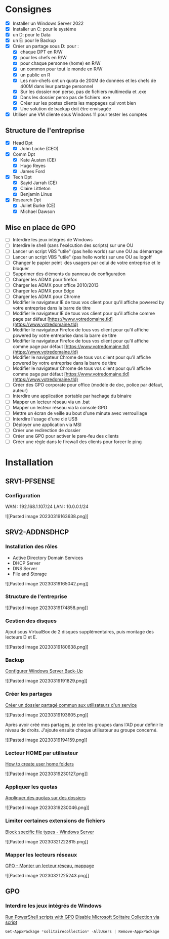 # Consignes

- [x] Installer un Windows Server 2022
- [x] Installer un C: pour le système
- [x] un D: pour le Data
- [x] un E: pour le Backup
- [x] Créer un partage sous D: pour :
	- [x] chaque DPT en R/W
	- [x] pour les chefs en R/W
	- [x] pour chaque personne (home) en R/W
	- [x] un common pour tout le monde en R/W
	- [x] un public en R
	- [x] Les non-chefs ont un quota de 200M de données et les chefs de 400M dans leur partage personnel
	- [x] Sur les dossier non perso, pas de fichiers multimedia et .exe
	- [x] Dans les dossier perso pas de fichiers .exe
	- [x] Créer sur les postes clients les mappages qui vont bien
	- [x] Une solution de backup doit être envisagée
- [x] Utiliser une VM cliente sous Windows 11 pour tester les comptes

## Structure de l'entreprise
- [x] Head Dpt
	- [x] John Locke (CEO)
- [x] Comm Dpt
	- [x] Kate Austen (CE)
	- [x] Hugo Reyes
	- [x] James Ford
- [x] Tech Dpt
	- [x] Sayid Jarrah (CE)
	- [x] Claire Littleton
	- [x] Benjamin Linus
- [x] Research Dpt
	- [x] Juliet Burke (CE)
	- [x] Michael Dawson

## Mise en place de GPO
- [ ] Interdire les jeux intégrés de Windows
- [ ] Interdire le shell (sans l'exécution des scripts) sur une OU 
- [ ] Lancer un script VBS "utile" (pas hello world) sur une OU au démarrage
- [ ] Lancer un script VBS "utile" (pas hello world) sur une OU au logoff
- [ ] Changer le papier peint  des usagers par celui de votre entreprise et le bloquer
- [ ] Supprimer des éléments du panneau de configuration
- [ ] Charger les ADMX pour firefox
- [ ] Charger les ADMX pour office 2010/2013
- [ ] Charger les ADMX pour Edge
- [ ] Charger les ADMX pour Chrome
- [ ] Modifier le navigateur IE de tous vos client pour qu'il affiche powered by votre entreprise dans la barre de titre
- [ ] Modifier le navigateur IE de tous vos client pour qu'il affiche comme page par défaut [https://www.votredomaine.tld](https://www.votredomaine.tld)
- [ ] Modifier le navigateur Firefox de tous vos client pour qu'il affiche powered by votre entreprise dans la barre de titre
- [ ] Modifier le navigateur Firefox de tous vos client pour qu'il affiche comme page par défaut [https://www.votredomaine.tld](https://www.votredomaine.tld)
- [ ] Modifier le navigateur Chrome de tous vos client pour qu'il affiche powered by votre entreprise dans la barre de titre
- [ ] Modifier le navigateur Chrome de tous vos client pour qu'il affiche comme page par défaut [https://www.votredomaine.tld](https://www.votredomaine.tld)
- [ ] Créer des GPO corporate pour office (modèle de doc, police par défaut, auteur)
- [ ] Interdire une application portable par hachage du binaire
- [ ] Mapper un lecteur réseau via un .bat
- [ ] Mapper un lecteur réseau via la console GPO
- [ ] Mettre un écran de veille au bout d'une minute avec verrouillage
- [ ] Interdire l'usage d'une clé USB
- [ ] Déployer une application via MSI
- [ ] Créer une redirection de dossier
- [ ] Créer une GPO pour activer le pare-feu des clients
- [ ] Créer une règle dans le firewall des clients pour forcer le ping

# Installation

## SRV1-PFSENSE
### Configuration
WAN : 192.168.1.107/24
LAN : 10.0.0.1/24

![[Pasted image 20230319163638.png]]

## SRV2-ADDNSDHCP
### Installation des rôles
- Active Directory Domain Services
- DHCP Server
- DNS Server
- File and Storage

![[Pasted image 20230319165042.png]]

### Structure de l'entreprise

![[Pasted image 20230319174858.png]]

### Gestion des disques
Ajout sous VirtualBox de 2 disques supplémentaires, puis montage des lecteurs D et E.

![[Pasted image 20230319180638.png]]

### Backup
[Configurer Windows Server Back-Up](https://www.vdtutorials.com/install-and-configure-windows-server-backup-on-windows-server-2022/)

![[Pasted image 20230319191829.png]]

### Créer les partages
[Créer un dossier partagé commun aux utilisateurs d'un service](https://www.pc2s.fr/dossier-partage-commun-aux-utilisateurs-dun-service-sur-serveur-ad/)

![[Pasted image 20230319193605.png]]

Après avoir créé mes partages, je crée les groupes dans l'AD pour définir le niveau de droits. J'ajoute ensuite chaque utilisateur au groupe concerné. 

![[Pasted image 20230319194159.png]]

### Lecteur HOME par utilisateur
[How to create user home folders](https://www.google.com/search?client=firefox-b-d&q=create+folder+user+windows#fpstate=ive&vld=cid:0d90d495,vid:Ry2--wJ9Tfc)

![[Pasted image 20230319230127.png]]

### Appliquer les quotas
[Appliquer des quotas sur des dossiers](https://rdr-it.com/windows-serveur-appliquer-des-quotas-sur-des-dossiers/)

![[Pasted image 20230319230046.png]]

###  Limiter certaines extensions de fichiers
[Block specific file types - Windows Server](https://petri.com/block-specific-file-types-windows-server-2012/)

![[Pasted image 20230321222815.png]]

### Mapper les lecteurs réseaux
[GPO - Monter un lecteur réseau, mappage](https://www.pc2s.fr/gpo-monter-un-lecteur-reseau-mappage/)

![[Pasted image 20230321225243.png]]


## GPO
### Interdire les jeux intégrés de Windows
[Run PowerShell scripts with GPO](https://4sysops.com/archives/run-powershell-scripts-as-immediate-scheduled-tasks-with-group-policy/)
[Disable Microsoft Solitaire Collection via script](https://answers.microsoft.com/en-us/windows/forum/all/how-to-disable-microsoft-solitaire-collection/1b82f2ee-6b36-4f7d-94f4-e27a6663ba64)

```powershell
Get-AppxPackage *solitairecollection* -AllUsers | Remove-AppxPackage
```
